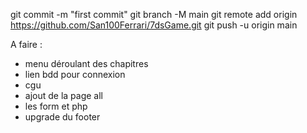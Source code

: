 git commit -m "first commit"
git branch -M main
git remote add origin https://github.com/San100Ferrari/7dsGame.git
git push -u origin main

A faire :
- menu déroulant des chapitres
- lien bdd pour connexion
- cgu
- ajout de la page all
- les form et php
- upgrade du footer